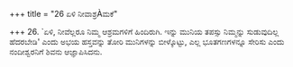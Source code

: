 +++
title = "26 ಏಳಿ ನೀವಾಶ್ರÀಮಕೆ"

+++
26. `ಏಳಿ, ನೀವೆಲ್ಲರೂ ನಿಮ್ಮ ಆಶ್ರಮಗಳಿಗೆ ಹಿಂದಿರುಗಿ. ಇನ್ನು ಮುನಿಯ ತಪಸ್ಸು ನಿಮ್ಮನ್ನು ಸುಡುವುದಿಲ್ಲ ಹೆದರಬೇಡಿ' ಎಂದು ಅಭಯ ಹಸ್ತವನ್ನು ತೋರಿ ಮುನಿಗಳನ್ನು ಬೀಳ್ಕೊಟ್ಟು, ಎಲ್ಲ ಭೂತಗಣಗಳನ್ನೂ ಸೇರಿಸು ಎಂದು ನಂದೀಶ್ವರನಿಗೆ ಶಿವನು ಆಜ್ಞಾಪಿಸಿದನು.